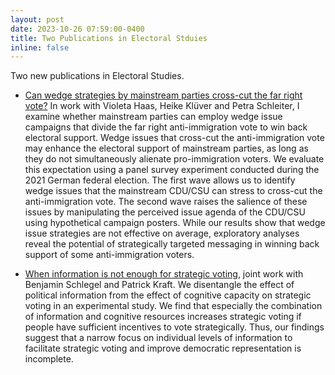 ```yaml
---
layout: post
date: 2023-10-26 07:59:00-0400
title: Two Publications in Electoral Stduies
inline: false
---
```


Two new publications in Electoral Studies.  

- [Can wedge strategies by mainstream parties cross-cut the far right vote?](https://doi.org/10.1016/j.electstud.2023.102617) In work with Violeta Haas, Heike Klüver and Petra Schleiter, I examine whether mainstream parties can employ wedge issue campaigns that divide the far right anti-immigration vote to win back electoral support. Wedge issues that cross-cut the anti-immigration vote may enhance the electoral support of mainstream parties, as long as they do not simultaneously alienate pro-immigration voters. We evaluate this expectation using a panel survey experiment conducted during the 2021 German federal election. The first wave allows us to identify wedge issues that the mainstream CDU/CSU can stress to cross-cut the anti-immigration vote. The second wave raises the salience of these issues by manipulating the perceived issue agenda of the CDU/CSU using hypothetical campaign posters. While our results show that wedge issue strategies are not effective on average, exploratory analyses reveal the potential of strategically targeted messaging in winning back support of some anti-immigration voters.

- [When information is not enough for strategic voting](https://doi.org/10.1016/j.electstud.2023.102692), joint work with Benjamin Schlegel and Patrick Kraft.  We disentangle the effect of political information from the effect of cognitive capacity on strategic voting in an experimental study. We find that especially the combination of information and cognitive resources increases strategic voting if people have sufficient incentives to vote strategically. Thus, our findings suggest that a narrow focus on individual levels of information to facilitate strategic voting and improve democratic representation is incomplete.